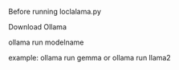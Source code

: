 Before running loclalama.py

Download Ollama

ollama run modelname

example: ollama run gemma or ollama run llama2
